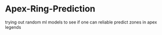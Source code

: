 # Apex-Ring-Prediction
trying out random ml models to see if one can reliable predict zones in apex legends
